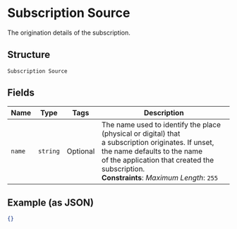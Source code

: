 
# Subscription Source

The origination details of the subscription.

## Structure

`Subscription Source`

## Fields

| Name | Type | Tags | Description |
|  --- | --- | --- | --- |
| `name` | `string` | Optional | The name used to identify the place (physical or digital) that<br>a subscription originates. If unset, the name defaults to the name<br>of the application that created the subscription.<br>**Constraints**: *Maximum Length*: `255` |

## Example (as JSON)

```json
{}
```

